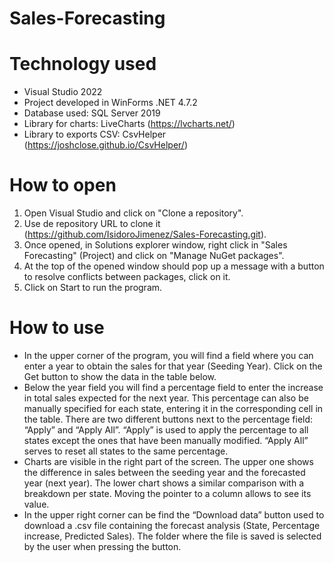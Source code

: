 # Sales-Forecasting

# Technology used
- Visual Studio 2022
- Project developed in WinForms .NET 4.7.2
- Database used: SQL Server 2019
- Library for charts: LiveCharts (https://lvcharts.net/)
- Library to exports CSV: CsvHelper (https://joshclose.github.io/CsvHelper/)

# How to open
1. Open Visual Studio and click on "Clone a repository".
2. Use de repository URL to clone it (https://github.com/IsidoroJimenez/Sales-Forecasting.git).
3. Once opened, in Solutions explorer window, right click in "Sales Forecasting" (Project) and click on "Manage NuGet packages".
4. At the top of the opened window should pop up a message with a button to resolve conflicts between packages, click on it.
5. Click on Start to run the program. 

# How to use
- In the upper corner of the program, you will find a field where you can enter a year to obtain the sales for that year (Seeding Year). Click on the Get button to show the data in the table below.
- Below the year field you will find a percentage field to enter the increase in total sales expected for the next year. This percentage can also be manually specified for each state, entering it in the corresponding cell in the table. There are two different buttons next to the percentage field: “Apply” and “Apply All”. “Apply” is used to apply the percentage to all states except the ones that have been manually modified. “Apply All” serves to reset all states to the same percentage.
- Charts are visible in the right part of the screen. The upper one shows the difference in sales between the seeding year and the forecasted year (next year). The lower chart shows a similar comparison with a breakdown per state. Moving the pointer to a column allows to see its value. 
- In the upper right corner can be find the “Download data” button used to download a .csv file containing the forecast analysis (State, Percentage increase, Predicted Sales). The folder where the file is saved is selected by the user when pressing the button. 
